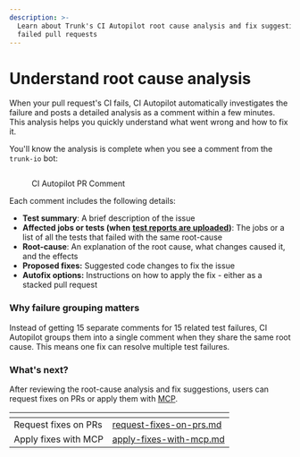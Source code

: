 ```yaml
---
description: >-
  Learn about Trunk's CI Autopilot root cause analysis and fix suggestions for
  failed pull requests
---
```


# Understand root cause analysis

When your pull request's CI fails, CI Autopilot automatically investigates the failure and posts a detailed analysis as a comment within a few minutes. This analysis helps you quickly understand what went wrong and how to fix it.



You'll know the analysis is complete when you see a comment from the `trunk-io` bot:

<figure><img src="../.gitbook/assets/Screenshot 2025-09-12 at 10.22.02 AM.png" alt=""><figcaption><p>CI Autopilot PR Comment</p></figcaption></figure>



Each comment includes the following details:

* **Test summary**: A brief description of the issue
* **Affected jobs or tests (when** [**test reports are uploaded**](../ci-autopilot/get-started/upload-test-reports.md)**)**: The jobs or a list of all the tests that failed with the same root-cause
* **Root-cause**: An explanation of the root cause, what changes caused it, and the effects
* **Proposed fixes:** Suggested code changes to fix the issue
* **Autofix options:** Instructions on how to apply the fix - either as a stacked pull request



### Why failure grouping matters

Instead of getting 15 separate comments for 15 related test failures, CI Autopilot groups them into a single comment when they share the same root cause. This means one fix can resolve multiple test failures.



### What's next?

After reviewing the root-cause analysis and fix suggestions, users can request fixes on PRs or apply them with [MCP](../use-mcp-server/).

<table data-view="cards"><thead><tr><th></th><th data-hidden data-card-target data-type="content-ref"></th></tr></thead><tbody><tr><td>Request fixes on PRs</td><td><a href="request-fixes-on-prs.md">request-fixes-on-prs.md</a></td></tr><tr><td>Apply fixes with MCP</td><td><a href="apply-fixes-with-mcp.md">apply-fixes-with-mcp.md</a></td></tr></tbody></table>

